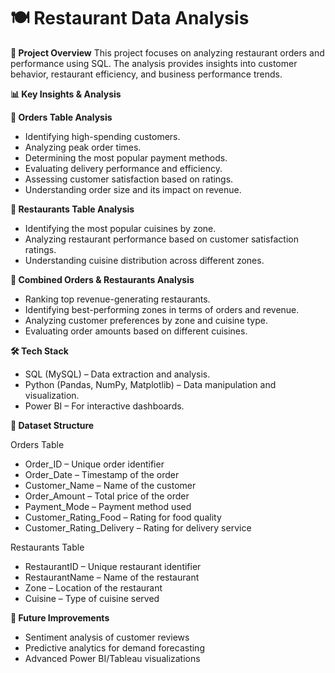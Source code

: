 # 🍽️ Restaurant Data Analysis

**📌 Project Overview**
This project focuses on analyzing restaurant orders and performance using SQL. The analysis provides insights into customer behavior, restaurant efficiency, and business performance trends.

**📊 Key Insights & Analysis**

**🔹 Orders Table Analysis**

- Identifying high-spending customers.
- Analyzing peak order times.
- Determining the most popular payment methods.
- Evaluating delivery performance and efficiency.
- Assessing customer satisfaction based on ratings.
- Understanding order size and its impact on revenue.

**🔹 Restaurants Table Analysis**

- Identifying the most popular cuisines by zone.
- Analyzing restaurant performance based on customer satisfaction ratings.
- Understanding cuisine distribution across different zones.

**🔹 Combined Orders & Restaurants Analysis**

- Ranking top revenue-generating restaurants.
- Identifying best-performing zones in terms of orders and revenue.
- Analyzing customer preferences by zone and cuisine type.
- Evaluating order amounts based on different cuisines.

**🛠️ Tech Stack**
- SQL (MySQL) – Data extraction and analysis.
- Python (Pandas, NumPy, Matplotlib) – Data manipulation and visualization.
- Power BI – For interactive dashboards.

**📂 Dataset Structure**

Orders Table
- Order_ID – Unique order identifier
- Order_Date – Timestamp of the order
- Customer_Name – Name of the customer
- Order_Amount – Total price of the order
- Payment_Mode – Payment method used
- Customer_Rating_Food – Rating for food quality
- Customer_Rating_Delivery – Rating for delivery service

Restaurants Table
- RestaurantID – Unique restaurant identifier
- RestaurantName – Name of the restaurant
- Zone – Location of the restaurant
- Cuisine – Type of cuisine served

**🚀 Future Improvements**

- Sentiment analysis of customer reviews
- Predictive analytics for demand forecasting
- Advanced Power BI/Tableau visualizations
